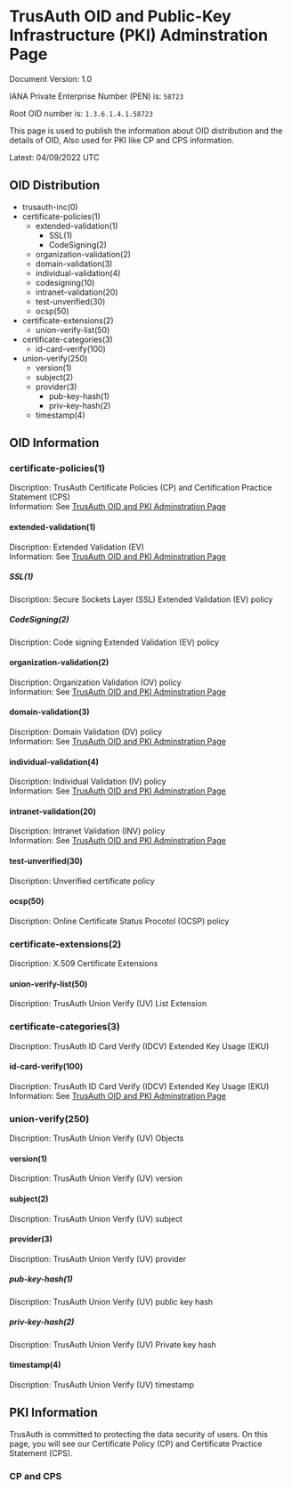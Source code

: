# TrusAuth OID and Public-Key Infrastructure (PKI) Adminstration Page
<!--
IANA REQUEST-99711
IANA MODIFY-11368
-->
Document Version: 1.0

IANA Private Enterprise Number (PEN) is: `58723`

Root OID number is: `1.3.6.1.4.1.58723`

This page is used to publish the information about OID distribution and the details of OID, Also used for PKI like CP and CPS information.

Latest: 04/09/2022 UTC

## OID Distribution

- trusauth-inc(0)
- certificate-policies(1)
  - extended-validation(1)
    - SSL(1)
    - CodeSigning(2)
  - organization-validation(2)
  - domain-validation(3)
  - individual-validation(4)
  - codesigning(10)
  - intranet-validation(20)
  - test-unverified(30)
  - ocsp(50)
- certificate-extensions(2)
  - union-verify-list(50)
- certificate-categories(3)
  - id-card-verify(100)
- union-verify(250)
  - version(1)
  - subject(2)
  - provider(3)
    - pub-key-hash(1)
    - priv-key-hash(2)
  - timestamp(4)

## OID Information
### certificate-policies(1)
Discription: TrusAuth Certificate Policies (CP) and Certification Practice Statement (CPS)<br>
Information: See [TrusAuth OID and PKI Adminstration Page](http://www.trusauth.com/repository/)<br>

#### extended-validation(1)
Discription: Extended Validation (EV) <br>
Information: See [TrusAuth OID and PKI Adminstration Page](http://www.trusauth.com/repository/)<br>

##### SSL(1)
Discription: Secure Sockets Layer (SSL) Extended Validation (EV) policy<br>

##### CodeSigning(2)
Discription: Code signing Extended Validation (EV) policy<br>

#### organization-validation(2)
Discription: Organization Validation (OV) policy<br>
Information: See [TrusAuth OID and PKI Adminstration Page](http://www.trusauth.com/repository/)<br>

#### domain-validation(3)
Discription: Domain Validation (DV) policy<br>
Information: See [TrusAuth OID and PKI Adminstration Page](http://www.trusauth.com/repository/)<br>

#### individual-validation(4)
Discription: Individual Validation (IV) policy<br>
Information: See [TrusAuth OID and PKI Adminstration Page](http://www.trusauth.com/repository/)<br>

#### intranet-validation(20)
Discription: Intranet Validation (INV) policy<br>
Information: See [TrusAuth OID and PKI Adminstration Page](http://www.trusauth.com/repository/)<br>

#### test-unverified(30)
Discription: Unverified certificate policy<br>

#### ocsp(50)
Discription: Online Certificate Status Procotol (OCSP) policy<br>

### certificate-extensions(2)
Discription: X.509 Certificate Extensions<br>

#### union-verify-list(50)
Discription: TrusAuth Union Verify (UV) List Extension<br>

### certificate-categories(3)
Discription: TrusAuth ID Card Verify (IDCV) Extended Key Usage (EKU)<br>

#### id-card-verify(100)
Discription: TrusAuth ID Card Verify (IDCV) Extended Key Usage (EKU)<br>
Information: See [TrusAuth OID and PKI Adminstration Page](http://www.trusauth.com/repository/)<br>

### union-verify(250)
Discription: TrusAuth Union Verify (UV) Objects<br>

#### version(1)
Discription: TrusAuth Union Verify (UV) version<br>

#### subject(2)
Discription: TrusAuth Union Verify (UV) subject<br>

#### provider(3)
Discription: TrusAuth Union Verify (UV) provider<br>

##### pub-key-hash(1)
Discription: TrusAuth Union Verify (UV) public key hash<br>

##### priv-key-hash(2)
Discription: TrusAuth Union Verify (UV) Private key hash<br>

#### timestamp(4)
Discription: TrusAuth Union Verify (UV) timestamp<br>

## PKI Information
TrusAuth is committed to protecting the data security of users. On this page, you will see our Certificate Policy (CP) and Certificate Practice Statement (CPS).<br>

### CP and CPS

